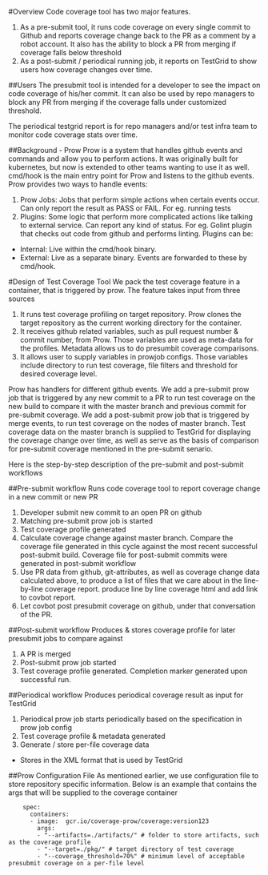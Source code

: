 #Overview
Code coverage tool has two major features.
1. As a pre-submit tool, it runs code coverage on every single commit to Github and reports coverage change back to the PR as a comment by a robot account. It also has the ability to block a PR from merging if coverage falls below threshold
2. As a post-submit / periodical running job, it reports on TestGrid to show users how coverage changes over time.

##Users
The presubmit tool is intended for a developer to see the impact on code coverage of his/her commit. It can also be used by repo managers to block any PR from merging if the coverage falls under customized threshold.

The periodical testgrid report is for repo managers and/or test infra team to monitor code coverage stats over time.

##Background - Prow
Prow is a system that handles github events and commands and allow you to perform actions. It was originally built for kubernetes, but now is extended to other teams wanting to use it as well. cmd/hook is the main entry point for Prow and listens to the github events. Prow provides two ways to handle events:
1. Prow Jobs: Jobs that perform simple actions when certain events occur. Can only report the result as PASS or FAIL. For eg. running tests
2. Plugins: Some logic that perform more complicated actions like talking to external service. Can report any kind of status. For eg. Golint plugin that checks out code from github and performs linting. Plugins can be:
  - Internal: Live within the cmd/hook binary.
  - External: Live as a separate binary. Events are forwarded to these by cmd/hook.

#Design of Test Coverage Tool
We pack the test coverage feature in a container, that is triggered by prow. The feature takes input from three sources
1. It runs test coverage profiling on target repository. Prow clones the target repository as the current working directory for the container.
2. It receives github related variables, such as pull request number & commit number, from Prow. Those variables are used as meta-data for the profiles. Metadata allows us to do presumbit coverage comparisons.
3. It allows user to supply variables in prowjob configs. Those variables include directory to run test coverage, file filters and threshold for desired coverage level.  

Prow has handlers for different github events. We add a pre-submit prow job that is triggered by any new commit to a PR to run test coverage on the new build to compare it with the master branch and previous commit for pre-submit coverage. We add a post-submit prow job that is triggered by merge events, to run test coverage on the nodes of master branch. Test coverage data on the master branch is supplied to TestGrid for displaying the coverage change over time, as well as serve as the basis of comparison for pre-submit coverage mentioned in the pre-submit senario.

Here is the step-by-step description of the pre-submit and post-submit workflows

##Pre-submit workflow
Runs code coverage tool to report coverage change in a new commit or new PR
1. Developer submit new commit to an open PR on github
2. Matching pre-submit prow job is started 
3. Test coverage profile generated
4. Calculate coverage change against master branch. Compare the coverage file generated in this cycle against the most recent successful post-submit build. Coverage file for post-submit commits were generated in post-submit workflow
5. Use PR data from github, git-attributes, as well as coverage change data calculated above, to produce a list of files that we care about in the line-by-line coverage report. produce line by line coverage html and add link to covbot report.
6. Let covbot post presubmit coverage on github, under that conversation of the PR. 

##Post-submit workflow
Produces & stores coverage profile for later presubmit jobs to compare against
1. A PR is merged
2. Post-submit prow job started
3. Test coverage profile generated. Completion marker generated upon successful run.

##Periodical workflow
Produces periodical coverage result as input for TestGrid
1. Periodical prow job starts periodically based on the specification in prow job config
2. Test coverage profile & metadata generated 
3. Generate / store per-file coverage data
  - Stores in the XML format that is used by TestGrid
  
##Prow Configuration File
As mentioned earlier, we use configuration file to store repository specific information. Below is an example that contains the args that will be supplied to the coverage container
```
    spec:
      containers:
      - image:  gcr.io/coverage-prow/coverage:version123
        args:
        - "--artifacts=./artifacts/" # folder to store artifacts, such as the coverage profile
        - "--target=./pkg/" # target directory of test coverage
        - "--coverage_threshold=70%" # minimum level of acceptable presubmit coverage on a per-file level
```


 

